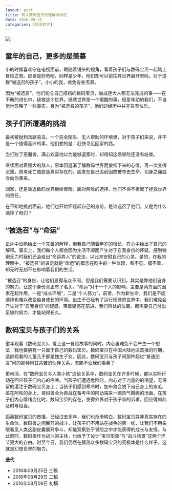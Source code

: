 ```yaml
---
layout: post
title: 有关数码宝贝的理解与回忆
date: 2016-09-25
categories: [影音时光]
---
```


![](http://digimons.net/anime/digimon_adventure/images/promo_digimon_adventure.jpg)

## 童年的自己，更多的是羡慕

小的时候喜欢守在电视面前，跟随着镜头的视角，看着孩子们与数码宝贝一起踏上冒险之旅。应该是好奇吧，同样是少年，他们却可以前往异世界展开冒险。对于这群“被选召的孩子”，小小的我，难免有些羡慕。

因为“被选召”，他们能与自己搭档的数码宝贝，做成连大人都无法完成的事——在不断的进化中，拯救这个世界。拯救世界是一个很酷的事，但是年幼的我们，不自觉地忽略了一些事实。身为“被选召的孩子”，他们的经历中并非只有快乐。

## 孩子们所遭遇的挑战
最初被抛到法路易岛，一个完全陌生、无人帮助的环境里，对于孩子们来说，并不是一个值得高兴的事，他们想的是：赶快寻见回家的路。

当打败了恶魔兽，满心欢喜地以为能够返家时，却得知这场冒险还没有结束。

继续面对着强大的敌人，原本因逐渐了解数码世界而放松下来的心情，再一次变得沉重。原来死亡威胁是真实存在的，朋友在自己面前因故被夺去生命，切身之痛就会向你袭来。

回家，还是重返数码世界继续冒险，面对两难的选择，他们不得不担起了拯救世界的责任。

在不断地挑战面前，他们也开始怀疑起自己的身份，是谁选召了他们，又是为什么选择了他们？

## “被选召”与“命运”

正片中没能给出一个完善的解释，但我自己随着年岁的增长，在心中给出了自己的解释。事实上，我们每个人都会因为生活不顺而产生对于自我身份的怀疑，感到特别无力时我们还会给出“命运弄人”的说法，以此来安慰自己的心灵。是的，在我的理解中，“被选召”的设定就是“命运”的概念在剧中的一种体现，看不见、摸不着，却无时无刻不在影响着我们的生活。

“被选召”的身份，让他们显得与众不同，但是我们需要认识到，其实是靠他们自身的努力，让这个身份真正有了名头。“命运”对于一个人的影响，主要是两方面的因素在起作用，一是“成长环境”，二是“个人努力”。前者，作为新生命，我们是不能选择也难以改变自身成长的环境。出生于已经有了运行规律的世界中，我们难免会产生对于“自我身份”的疑惑。带着疑惑在前进，我们所处的位置，都需要自己付出足够的努力，才能站得长久。

## 数码宝贝与孩子们的关系

童年观看《数码宝贝》，爱上这一冒险故事的同时，内心里难免不会产生一个想法：我也要拥有一只属于自己的数码宝贝。数码宝贝在中国大陆地区首播的时期，适龄观看的儿童几乎都是独生子女。因此，数码宝贝与孩子间那种超过“普通朋友”间的那种同甘共苦的伙伴关系，怎能不让我们羡慕？

更何况，在“数码宝贝与人类小孩”这组关系中，数码宝贝在许多时候，都以实际行动在回应孩子们内心的呼唤。当孩子们遭遇危险时，内心对于力量的的渴望，无保留的灌注于数码宝贝身上；当孩子们感到寒冷时，加布兽会脱下自己身上的皮毛、盖在阿和的身上，哥码兽会为奋战在备考中的阿助端来一碗热气腾腾的汤面。在孩子们内心情绪变化时，数码宝贝的存在，使得外界对于孩子新的诉求，回应得如此及时与恰当。

距离数码宝贝的首播，已经过去多年，我们也渐渐明白，数码宝贝并非真实存在的生命体。数码兽之间展开的战斗，让孩子们不用站在战争的第一线，让我们不用亲眼看见人类这副皮囊展开争斗，却能观察到于冒险之中才能获得的成长与友情。与此同时，数码兽作为战斗的主体，也给予了设计“宝贝形象”与“战斗场景”这两个环节更大的自由。时至今日，我们仍然在猜测众多数码宝贝的究极体是什么样子，这就是幻想世界的魅力。



**迭代**

* 2016年09月25日 三稿
* 2016年08月29日 二稿
* 2016年08月09日 初稿